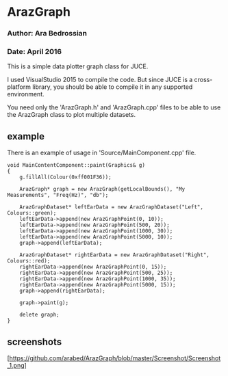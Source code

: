 # ArazGraph
### Author: Ara Bedrossian
### Date: April 2016

This is a simple data plotter graph class for JUCE.

I used VisualStudio 2015 to compile the code. But since JUCE is a cross-platform library, you should be able to compile it in any supported environment.

You need only the 'ArazGraph.h' and 'ArazGraph.cpp' files to be able to use the ArazGraph class to plot multiple datasets.

## example
There is an example of usage in 'Source/MainComponent.cpp' file.

```
void MainContentComponent::paint(Graphics& g)
{
	g.fillAll(Colour(0xff001F36));

	ArazGraph* graph = new ArazGraph(getLocalBounds(), "My Measurements", "Freq(Hz)", "db");

	ArazGraphDataset* leftEarData = new ArazGraphDataset("Left", Colours::green);
	leftEarData->append(new ArazGraphPoint(0, 10));
	leftEarData->append(new ArazGraphPoint(500, 20));
	leftEarData->append(new ArazGraphPoint(1000, 30));
	leftEarData->append(new ArazGraphPoint(5000, 10));
	graph->append(leftEarData);

	ArazGraphDataset* rightEarData = new ArazGraphDataset("Right", Colours::red);
	rightEarData->append(new ArazGraphPoint(0, 15));
	rightEarData->append(new ArazGraphPoint(500, 25));
	rightEarData->append(new ArazGraphPoint(1000, 35));
	rightEarData->append(new ArazGraphPoint(5000, 15));
	graph->append(rightEarData);

	graph->paint(g);

	delete graph;
}
```

## screenshots

[https://github.com/arabed/ArazGraph/blob/master/Screenshot/Screenshot_1.png]
